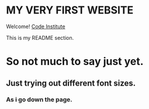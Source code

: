 # MY VERY FIRST WEBSITE

Welcome! [Code Institute](http://codeinstitute.net)

This is my README section.

# So not much to say just yet.

## Just trying out different font sizes.

### As i go down the page.

